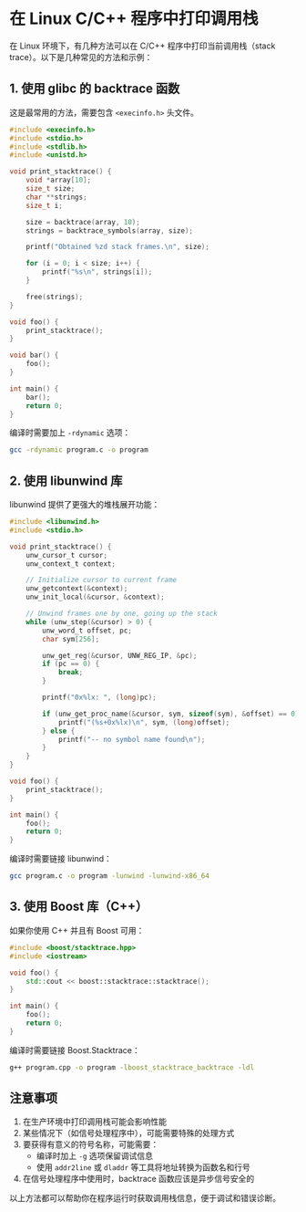 # 在 Linux C/C++ 程序中打印调用栈

在 Linux 环境下，有几种方法可以在 C/C++ 程序中打印当前调用栈（stack trace）。以下是几种常见的方法和示例：

## 1. 使用 glibc 的 backtrace 函数

这是最常用的方法，需要包含 `<execinfo.h>` 头文件。

```c
#include <execinfo.h>
#include <stdio.h>
#include <stdlib.h>
#include <unistd.h>

void print_stacktrace() {
    void *array[10];
    size_t size;
    char **strings;
    size_t i;

    size = backtrace(array, 10);
    strings = backtrace_symbols(array, size);

    printf("Obtained %zd stack frames.\n", size);

    for (i = 0; i < size; i++) {
        printf("%s\n", strings[i]);
    }

    free(strings);
}

void foo() {
    print_stacktrace();
}

void bar() {
    foo();
}

int main() {
    bar();
    return 0;
}
```

编译时需要加上 `-rdynamic` 选项：
```bash
gcc -rdynamic program.c -o program
```

## 2. 使用 libunwind 库

libunwind 提供了更强大的堆栈展开功能：

```c
#include <libunwind.h>
#include <stdio.h>

void print_stacktrace() {
    unw_cursor_t cursor;
    unw_context_t context;

    // Initialize cursor to current frame
    unw_getcontext(&context);
    unw_init_local(&cursor, &context);

    // Unwind frames one by one, going up the stack
    while (unw_step(&cursor) > 0) {
        unw_word_t offset, pc;
        char sym[256];

        unw_get_reg(&cursor, UNW_REG_IP, &pc);
        if (pc == 0) {
            break;
        }

        printf("0x%lx: ", (long)pc);

        if (unw_get_proc_name(&cursor, sym, sizeof(sym), &offset) == 0) {
            printf("(%s+0x%lx)\n", sym, (long)offset);
        } else {
            printf("-- no symbol name found\n");
        }
    }
}

void foo() {
    print_stacktrace();
}

int main() {
    foo();
    return 0;
}
```

编译时需要链接 libunwind：
```bash
gcc program.c -o program -lunwind -lunwind-x86_64
```

## 3. 使用 Boost 库（C++）

如果你使用 C++ 并且有 Boost 可用：

```cpp
#include <boost/stacktrace.hpp>
#include <iostream>

void foo() {
    std::cout << boost::stacktrace::stacktrace();
}

int main() {
    foo();
    return 0;
}
```

编译时需要链接 Boost.Stacktrace：
```bash
g++ program.cpp -o program -lboost_stacktrace_backtrace -ldl
```

## 注意事项

1. 在生产环境中打印调用栈可能会影响性能
2. 某些情况下（如信号处理程序中），可能需要特殊的处理方式
3. 要获得有意义的符号名称，可能需要：
   - 编译时加上 `-g` 选项保留调试信息
   - 使用 `addr2line` 或 `dladdr` 等工具将地址转换为函数名和行号
4. 在信号处理程序中使用时，backtrace 函数应该是异步信号安全的

以上方法都可以帮助你在程序运行时获取调用栈信息，便于调试和错误诊断。
